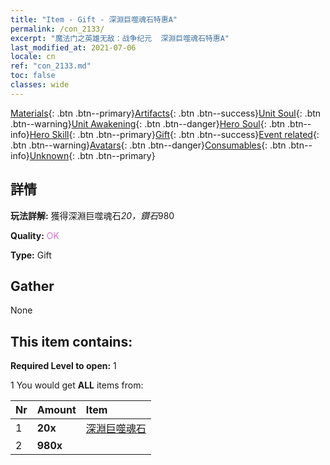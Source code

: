 ```yaml
---
title: "Item - Gift - 深淵巨噬魂石特惠A"
permalink: /con_2133/
excerpt: "魔法门之英雄无敌：战争纪元  深淵巨噬魂石特惠A"
last_modified_at: 2021-07-06
locale: cn
ref: "con_2133.md"
toc: false
classes: wide
---
```

 [Materials](/ItemsCN/){: .btn .btn--primary}[Artifacts](/ItemsCN/Artifacts/){: .btn .btn--success}[Unit Soul](/ItemsCN/UnitSoul/){: .btn .btn--warning}[Unit Awakening](/ItemsCN/UnitAwakening/){: .btn .btn--danger}[Hero Soul](/ItemsCN/HeroSoul/){: .btn .btn--info}[Hero Skill](/ItemsCN/HeroSkill/){: .btn .btn--primary}[Gift](/ItemsCN/Gift/){: .btn .btn--success}[Event related](/ItemsCN/Events/){: .btn .btn--warning}[Avatars](/ItemsCN/Avatars/){: .btn .btn--danger}[Consumables](/ItemsCN/Consumables/){: .btn .btn--info}[Unknown](/ItemsCN/Unknown/){: .btn .btn--primary}

## 詳情
 **玩法詳解:** 獲得深淵巨噬魂石*20，鑽石*980

 **Quality:** <span style="color: #DA70D6">OK</span>

 **Type:** Gift

## Gather

  None

## This item contains:

 **Required Level to open:** 1

 1 You would get **ALL** items  from:

  | Nr | Amount |     Item    |
  |:---|:-------|:------------|
  | 1 |  **20x** | [深淵巨噬魂石](/cn/Items/unt_355/) |  | 
  | 2 |  **980x** | <i class="fas fa-gem"/> |  | 
